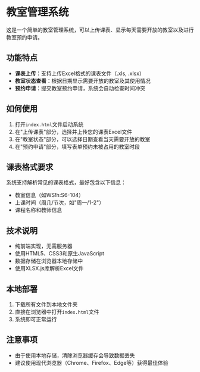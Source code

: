 # 教室管理系统

这是一个简单的教室管理系统，可以上传课表、显示每天需要开放的教室以及进行教室预约申请。

## 功能特点

- **课表上传**：支持上传Excel格式的课表文件（.xls, .xlsx）
- **教室状态查看**：根据日期显示需要开放的教室及其使用情况
- **预约申请**：提交教室预约申请，系统会自动检查时间冲突

## 如何使用

1. 打开`index.html`文件启动系统
2. 在"上传课表"部分，选择并上传您的课表Excel文件
3. 在"教室状态"部分，可以选择日期查看当天需要开放的教室
4. 在"预约申请"部分，填写表单预约未被占用的教室时段

## 课表格式要求

系统支持解析常见的课表格式，最好包含以下信息：
- 教室信息（如WS!h:S6-104）
- 上课时间（周几/节次，如"周一/1-2"）
- 课程名称和教师信息

## 技术说明

- 纯前端实现，无需服务器
- 使用HTML5、CSS3和原生JavaScript
- 数据存储在浏览器本地存储中
- 使用XLSX.js库解析Excel文件

## 本地部署

1. 下载所有文件到本地文件夹
2. 直接在浏览器中打开`index.html`文件
3. 系统即可正常运行

## 注意事项

- 由于使用本地存储，清除浏览器缓存会导致数据丢失
- 建议使用现代浏览器（Chrome、Firefox、Edge等）获得最佳体验 